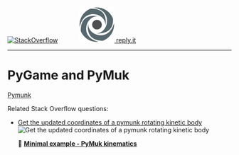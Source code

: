 [![StackOverflow](https://stackexchange.com/users/flair/7322082.png)](https://stackoverflow.com/users/5577765/rabbid76?tab=profile) &nbsp;&nbsp;&nbsp;&nbsp;&nbsp;&nbsp;&nbsp;&nbsp;&nbsp;&nbsp; [![reply.it](../../resource/logo/Repl_it_logo_80.png) reply.it](https://repl.it/repls/folder/PyGame%20Examples)

---

# PyGame and PyMuk

[Pymunk](http://www.pymunk.org/en/latest/)

Related Stack Overflow questions:

- [Get the updated coordinates of a pymunk rotating kinetic body](https://stackoverflow.com/questions/64521750/get-the-updated-coordinates-of-a-pymunk-rotating-kinetic-body/64521960#64521960)  
  ![Get the updated coordinates of a pymunk rotating kinetic body](https://i.stack.imgur.com/iV1Ij.gif)

  :scroll: **[Minimal example - PyMuk kinematics](../../examples/minimal_examples/pygame_minimal_pymuk_kinematics_1.py)**
